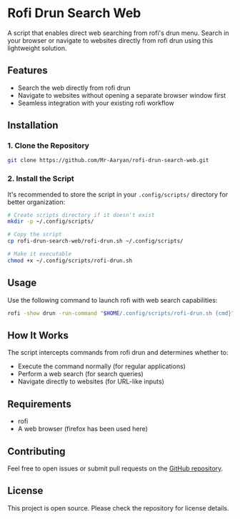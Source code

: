 # Rofi Drun Search Web

A script that enables direct web searching from rofi's drun menu. Search in your browser or navigate to websites directly from rofi drun using this lightweight solution.

## Features

- Search the web directly from rofi drun
- Navigate to websites without opening a separate browser window first
- Seamless integration with your existing rofi workflow

## Installation

### 1. Clone the Repository

```bash
git clone https://github.com/Mr-Aaryan/rofi-drun-search-web.git
```

### 2. Install the Script

It's recommended to store the script in your `.config/scripts/` directory for better organization:

```bash
# Create scripts directory if it doesn't exist
mkdir -p ~/.config/scripts/

# Copy the script
cp rofi-drun-search-web/rofi-drun.sh ~/.config/scripts/

# Make it executable
chmod +x ~/.config/scripts/rofi-drun.sh
```

## Usage

Use the following command to launch rofi with web search capabilities:

```bash
rofi -show drun -run-command "$HOME/.config/scripts/rofi-drun.sh {cmd}"
```


## How It Works

The script intercepts commands from rofi drun and determines whether to:
- Execute the command normally (for regular applications)
- Perform a web search (for search queries)
- Navigate directly to websites (for URL-like inputs)

## Requirements

- rofi
- A web browser (firefox has been used here)

## Contributing

Feel free to open issues or submit pull requests on the [GitHub repository](https://github.com/Mr-Aaryan/rofi-drun-search-web).

## License

This project is open source. Please check the repository for license details.